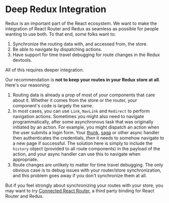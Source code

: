 # Deep Redux Integration

Redux is an important part of the React ecosystem. We want to make the integration of React Router and Redux as seamless as possible for people wanting to use both. To that end, some folks want to:

1. Synchronize the routing data with, and accessed from, the store.
2. Be able to navigate by dispatching actions.
3. Have support for time travel debugging for route changes in the Redux devtools.

All of this requires deeper integration.

Our recommendation is **not to keep your routes in your Redux store at all**. Here's our reasoning:

1. Routing data is already a prop of most of your components that care about it. Whether it comes from the store or the router, your component's code is largely the same.
2. In most cases, you can use `Link`, `NavLink` and `Redirect` to perform navigation actions. Sometimes you might also need to navigate programmatically, after some asynchronous task that was originally initiated by an action. For example, you might dispatch an action when the user submits a login form. Your [thunk](https://github.com/reduxjs/redux-thunk), [saga](https://redux-saga.js.org/) or other async handler then authenticates the credentials, _then_ it needs to somehow navigate to a new page if successful. The solution here is simply to include the `history` object (provided to all route components) in the payload of the action, and your async handler can use this to navigate when appropriate.
3. Route changes are unlikely to matter for time travel debugging. The only obvious case is to debug issues with your router/store synchronization, and this problem goes away if you don't synchronize them at all.

But if you feel strongly about synchronizing your routes with your store, you may want to try [Connected React Router](https://github.com/supasate/connected-react-router), a third party binding for React Router and Redux.
